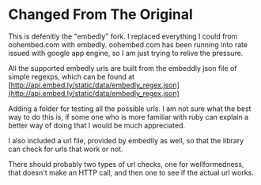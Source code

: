 Changed From The Original
=========================
This is defenitly the "embedly" fork. I replaced everything I could from oohembed.com with embedly. oohembed.com has been running into rate issued with google app engine, so I am just trying to relive the pressure. 

All the supported embedly urls are built from the embeddly json file of simple regexps, which can be found at [http://api.embed.ly/static/data/embedly_regex.json](http://api.embed.ly/static/data/embedly_regex.json)

Adding a folder for testing all the possible urls. I am not sure what the best way to do this is, if some one who is more familiar with ruby can explain a better way of doing that I would be much appreciated.

I also included a url file, provided by embedlly as well, so that the library can check for urls that work or not. 

There should probably two types of url checks, one for wellformedness, that doesn't make an HTTP call, and then one to see if the actual url works. 





